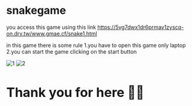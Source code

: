 # snakegame

you access this game using this link https://5vg7dwx1dr6prmav1zyscq-on.drv.tw/www.gmae.cf/snake1.html

in this game there is some rule
1.you have to open this game only laptop
2.you can start the game clicking on the start button

![1](https://user-images.githubusercontent.com/73159092/106005539-54fdfa80-60da-11eb-8425-da3314a74711.PNG)
![2](https://user-images.githubusercontent.com/73159092/106005556-592a1800-60da-11eb-9ed1-940fd551e4b8.PNG)

<h1 style="font-size:34px">Thank you for here &#128103;&#127995;</h1>
